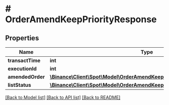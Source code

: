 # # OrderAmendKeepPriorityResponse

## Properties

Name | Type | Description | Notes
------------ | ------------- | ------------- | -------------
**transactTime** | **int** |  | [optional]
**executionId** | **int** |  | [optional]
**amendedOrder** | [**\Binance\Client\Spot\Model\OrderAmendKeepPriorityResponseAmendedOrder**](OrderAmendKeepPriorityResponseAmendedOrder.md) |  | [optional]
**listStatus** | [**\Binance\Client\Spot\Model\OrderAmendKeepPriorityResponseListStatus**](OrderAmendKeepPriorityResponseListStatus.md) |  | [optional]

[[Back to Model list]](../../README.md#models) [[Back to API list]](../../README.md#endpoints) [[Back to README]](../../README.md)
